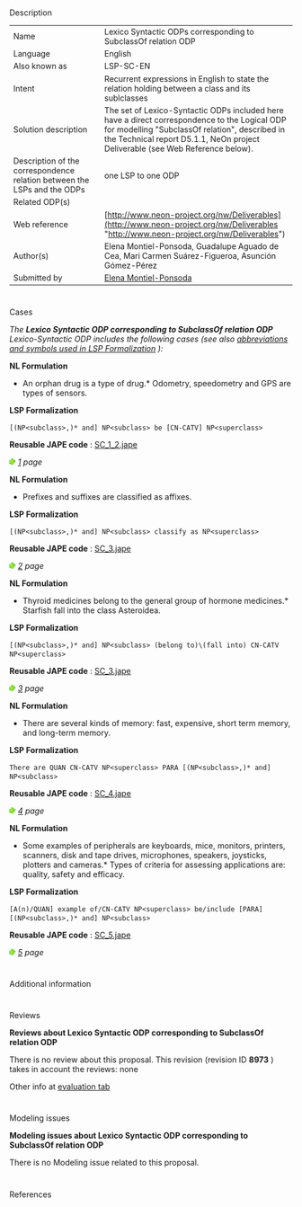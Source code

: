 # 

 Description




|  |  |
| --- | --- |
|  Name  |  Lexico Syntactic ODPs corresponding to SubclassOf relation ODP  |
|  Language  |  English  |
|  Also known as  |  LSP-SC-EN  |
|  Intent  |  Recurrent expressions in English to state the relation holding between a class and its sublclasses  |
|  Solution description  |  The set of Lexico-Syntactic ODPs included here have a direct correspondence to the Logical ODP for modelling "SubclassOf relation", described in the Technical report D5.1.1, NeOn project Deliverable (see Web Reference below).  |
|  Description of the correspondence relation between the LSPs and the ODPs  |  one LSP to one ODP  |
|  Related ODP(s)  |  |
|  Web reference  | [http://www.neon-project.org/nw/Deliverables](http://www.neon-project.org/nw/Deliverables "http://www.neon-project.org/nw/Deliverables")  |
|  Author(s)  |  Elena Montiel-Ponsoda, Guadalupe Aguado de Cea, Mari Carmen Suárez-Figueroa, Asunción Gómez-Pérez  |
|  Submitted by  | [Elena Montiel-Ponsoda](http://ontologydesignpatterns.org/wiki/index.php?title=User:Elena_Montiel-Ponsoda&action=edit&redlink=1 "User:Elena Montiel-Ponsoda (not yet written)")  |



  





# 

 Cases



_The
 __Lexico Syntactic ODP corresponding to SubclassOf relation ODP__ 
 Lexico-Syntactic ODP includes the following cases (see also
 [abbreviations and symbols used in LSP Formalization](../Community/LSPSymbols.md "Community:LSPSymbols") 
 ):_ 




  







__NL Formulation__ 



* An orphan drug is a type of drug.* Odometry, speedometry and GPS are types of sensors.


__LSP Formalization__ 




```
[(NP<subclass>,)* and] NP<subclass> be [CN-CATV] NP<superclass>

```


__Reusable JAPE code__ 
 :
 [SC\_1\_2.jape](./SC_1_2.jape "SC 1 2.jape") 






[![](./11px-ArrowRight.gif)](../Image/ArrowRight.gif.md "ArrowRight.gif")
_[1](./Normalization@oldid=10071.md "Submissions:Lexico Syntactic ODP corresponding to SubclassOf relation ODP/1") 
 page_ 






__NL Formulation__ 



* Prefixes and suffixes are classified as affixes.


__LSP Formalization__ 




```
[(NP<subclass>,)* and] NP<subclass> classify as NP<superclass>

```


__Reusable JAPE code__ 
 :
 [SC\_3.jape](./SC_3.jape "SC 3.jape") 






[![](./11px-ArrowRight.gif)](../Image/ArrowRight.gif.md "ArrowRight.gif")
_[2](../Adrian_Walker_2/Adrian_Walker_2.md "Submissions:Lexico Syntactic ODP corresponding to SubclassOf relation ODP/2") 
 page_ 






__NL Formulation__ 



* Thyroid medicines belong to the general group of hormone medicines.* Starfish fall into the class Asteroidea.


__LSP Formalization__ 




```
[(NP<subclass>,)* and] NP<subclass> (belong to)\(fall into) CN-CATV NP<superclass>

```


__Reusable JAPE code__ 
 :
 [SC\_3.jape](./SC_3.jape "SC 3.jape") 






[![](./11px-ArrowRight.gif)](../Image/ArrowRight.gif.md "ArrowRight.gif")
_[3](./NegativePropertyAssertions@oldid=5903.md "Submissions:Lexico Syntactic ODP corresponding to SubclassOf relation ODP/3") 
 page_ 






__NL Formulation__ 



* There are several kinds of memory: fast, expensive, short term memory, and long-term memory.


__LSP Formalization__ 




```
There are QUAN CN-CATV NP<superclass> PARA [(NP<subclass>,)* and] NP<subclass>

```


__Reusable JAPE code__ 
 :
 [SC\_4.jape](./SC_4.jape "SC 4.jape") 






[![](./11px-ArrowRight.gif)](../Image/ArrowRight.gif.md "ArrowRight.gif")
_[4](./ConceptTerms@oldid=5714.md "Submissions:Lexico Syntactic ODP corresponding to SubclassOf relation ODP/4") 
 page_ 






__NL Formulation__ 



* Some examples of peripherals are keyboards, mice, monitors, printers, scanners, disk and tape drives, microphones, speakers, joysticks, plotters and cameras.* Types of criteria for assessing applications are: quality, safety and efficacy.


__LSP Formalization__ 




```
[A(n)/QUAN] example of/CN-CATV NP<superclass> be/include [PARA] [(NP<subclass>,)* and] NP<subclass>

```


__Reusable JAPE code__ 
 :
 [SC\_5.jape](./SC_5.jape "SC 5.jape") 






[![](./11px-ArrowRight.gif)](../Image/ArrowRight.gif.md "ArrowRight.gif")
_[5](./Classification@oldid=2375.md "Submissions:Lexico Syntactic ODP corresponding to SubclassOf relation ODP/5") 
 page_ 




# 

 Additional information



# 

 Reviews




__Reviews about Lexico Syntactic ODP corresponding to SubclassOf relation ODP__ 


 There is no review about this proposal.
This revision (revision ID
 __8973__ 
 ) takes in account the reviews: none
 



 Other info at
 [evaluation tab](http://ontologydesignpatterns.org/wiki/index.php?title=Submissions:Lexico_Syntactic_ODP_corresponding_to_SubclassOf_relation_ODP&action=evaluation "http://ontologydesignpatterns.org/wiki/index.php?title=Submissions:Lexico_Syntactic_ODP_corresponding_to_SubclassOf_relation_ODP&action=evaluation") 





  





# 

 Modeling issues




__Modeling issues about Lexico Syntactic ODP corresponding to SubclassOf relation ODP__ 


 There is no Modeling issue related to this proposal.
 




  





# 

 References